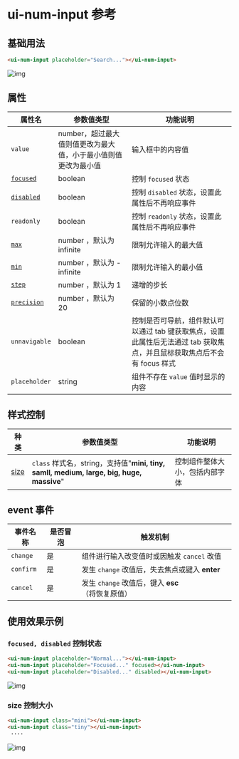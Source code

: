 # ui-num-input 参考

## 基础用法

```html
<ui-num-input placeholder="Search..."></ui-num-input>
```
    
![img](ui-kit/ui-num-input.gif)

## 属性
属性名  | 参数值类型 | 功能说明
------|--------------|-------------  
`value`| number，超过最大值则值更改为最大值，小于最小值则值更改为最小值| 输入框中的内容值
[`focused`](#`focused,-disabled`-控制状态)| boolean | 控制 `focused` 状态 
[`disabled`](#`focused,-disabled`-控制状态)| boolean | 控制 `disabled` 状态，设置此属性后不再响应事件
`readonly`| boolean | 控制 `readonly` 状态，设置此属性后不再响应事件
[`max`](#max)| number ，默认为 infinite| 限制允许输入的最大值
[`min`](#min)| number ，默认为 -infinite| 限制允许输入的最小值
[`step`](#step)| number ，默认为 1| 递增的步长
[`precision`](#min)| number ，默认为 20| 保留的小数点位数
`unnavigable`| boolean | 控制是否可导航，组件默认可以通过 tab 键获取焦点，设置此属性后无法通过 tab 获取焦点，并且鼠标获取焦点后不会有 focus 样式
`placeholder`| string | 组件不存在 `value` 值时显示的内容

## 样式控制
种类              | 参数值类型 | 功能说明
----------------|-----------|-------------
[size](#size-控制大小)      | `class` 样式名，string，支持值"**mini, tiny, samll, medium, large, big, huge, massive**" | 控制组件整体大小，包括内部字体

## event 事件
事件名称|是否冒泡|触发机制
-------|-------|--------
`change` |是|组件进行输入改变值时或因触发 `cancel` 改值
`confirm` |是|发生 `change` 改值后，失去焦点或键入 **enter**
`cancel` |是|发生 `change` 改值后，键入 **esc** （将恢复原值）

## 使用效果示例

### `focused, disabled` 控制状态
```html
<ui-num-input placeholder="Normal..."></ui-num-input>
<ui-num-input placeholder="Focused..." focused></ui-num-input>
<ui-num-input placeholder="Disabled..." disabled></ui-num-input>
```
![img](ui-kit/ui-num-input-state.png)

### size 控制大小
```html
<ui-num-input class="mini"></ui-num-input>
<ui-num-input class="tiny"></ui-num-input>
 ····
```
![img](ui-kit/ui-num-input-size.png)